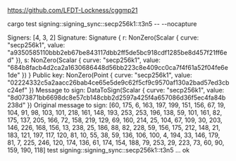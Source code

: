 https://github.com/LFDT-Lockness/cggmp21

cargo test signing::signing_sync::secp256k1::t3n5 -- --nocapture

Signers: [4, 3, 2]
Signature: Signature { r: NonZero(Scalar { curve: "secp256k1", value: "a9350585110bbb2eb67be843117dbb2ff5de5bc918cdf1285be8d457f21ff6ed" }), s: NonZero(Scalar { curve: "secp256k1", value: "684b8facb4d2ca2a1630686448d56bb223c8e409cc0ca7f4f61a52f04fe6e1de" }) }
Public key: NonZero(Point { curve: "secp256k1", value: "02224332c5a2aacc26bab4ce65e5de9c62f5cf9c9570af130a2bad57ed3cbc24ef" })
Message to sign: DataToSign(Scalar { curve: "secp256k1", value: "8d073871bb6698dc8e57cb148cbb2d2597a425f4a657086d36f5ec4fa84b238d" })
Original message to sign: [60, 175, 6, 163, 197, 199, 151, 156, 67, 19, 104, 91, 98, 103, 101, 218, 161, 148, 193, 253, 253, 196, 138, 59, 101, 161, 82, 175, 137, 205, 166, 72, 158, 219, 129, 69, 160, 214, 25, 104, 67, 109, 30, 203, 146, 226, 168, 156, 13, 238, 25, 186, 88, 82, 228, 59, 156, 175, 212, 148, 21, 183, 121, 197, 117, 120, 81, 10, 55, 38, 59, 136, 106, 100, 4, 194, 33, 146, 179, 81, 7, 225, 246, 120, 174, 136, 61, 174, 154, 188, 79, 253, 29, 223, 73, 60, 90, 159, 190, 118]
test signing::signing_sync::secp256k1::t3n5 ... ok
